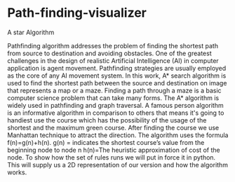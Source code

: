 # Path-finding-visualizer

A star Algorithm

Pathfinding algorithm addresses the problem of finding the shortest path from source to destination and avoiding obstacles. One of the greatest challenges in the design of realistic Artificial Intelligence (AI) in computer application is agent movement. Pathfinding strategies are usually employed as the core of any AI movement system. In this work, A* search algorithm is used to find the shortest path between the source and destination on image that represents a map or a maze. Finding a path through a maze is a basic computer science problem that can take many forms. The A* algorithm is widely used in pathfinding and graph traversal. A famous person algorithm is an informative algorithm in comparison to others that means it's going to handiest use the course which has the possibility of the usage of the shortest and the maximum green course. After finding the course we use Manhattan technique to attract the direction. The algorithm uses the formula f(n)=g(n)+h(n). g(n) = indicates the shortest course’s value from the beginning node to node n h(n)=The heuristic approximation of cost of the node. To show how the set of rules runs we will put in force it in python. This will supply us a 2D representation of our version and how the algorithm works.
